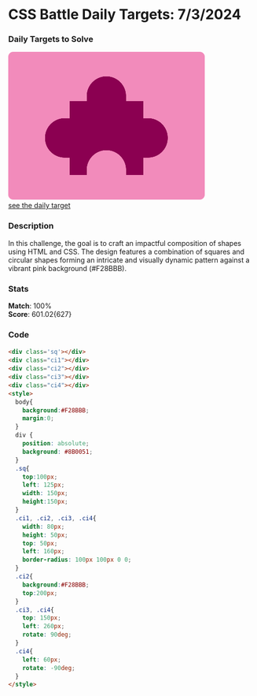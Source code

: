 # CSS Battle Daily Targets: 7/3/2024

### Daily Targets to Solve
![picture of daily target](./images/7.png)  
[see the daily target](https://cssbattle.dev/play/lJTvt2AW1n9KLimvcciV)

### Description

In this challenge, the goal is to craft an impactful composition of shapes using HTML and CSS. The design features a combination of squares and circular shapes forming an intricate and visually dynamic pattern against a vibrant pink background (#F28BBB).

### Stats
**Match**: 100%  
**Score**: 601.02{627}

### Code

```html
<div class='sq'></div>
<div class="ci1"></div>
<div class="ci2"></div>
<div class="ci3"></div>
<div class="ci4"></div>
<style>
  body{
    background:#F28BBB;
    margin:0;
  }
  div {
    position: absolute;
    background: #8B0051;
  }
  .sq{
    top:100px;
    left: 125px;
    width: 150px;
    height:150px;
  }
  .ci1, .ci2, .ci3, .ci4{
    width: 80px;
    height: 50px;
    top: 50px;
    left: 160px;
    border-radius: 100px 100px 0 0;
  }
  .ci2{
    background:#F28BBB;
    top:200px;
  }
  .ci3, .ci4{
    top: 150px;
    left: 260px;
    rotate: 90deg;
  }
  .ci4{
    left: 60px;
    rotate: -90deg;
  }
</style>
```
